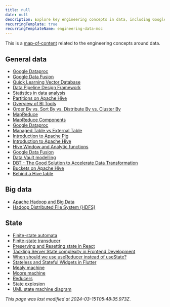 ```yaml
---
title: null
date: null
description: Explore key engineering concepts in data, including Google Dataproc, Apache Hive, data pipelines, and big data tools like Hadoop, to enhance your understanding of data processing and state management.
recurringTemplate: true
recurringTemplateName: engineering-data-moc
---
```


This is a [map-of-content]() related to the engineering concepts around data.

## General data

- [Google Dataproc]()
- [Google Data Fusion]()
- [Quick Learning Vector Database]()
- [Data Pipeline Design Framework]()
- [Statistics in data analysis]()
- [Partitions on Apache Hive]()
- [Overview of BI Tools]()
- [Order By vs. Sort By vs. Distribute By vs. Cluster By]()
- [MapReduce]()
- [MapReduce Components]()
- [Google Dataproc]()
- [Managed Table vs External Table]()
- [Introduction to Apache Pig]()
- [Introduction to Apache Hive]()
- [Hive Window and Analytic functions]()
- [Google Data Fusion]()
- [Data Vault modelling]()
- [DBT - The Good Solution to Accelerate Data Transformation]()
- [Buckets on Apache Hive]()
- [Behind a Hive table]()

## Big data

- [Apache Hadoop and Big Data]()
- [Hadoop Distributed File System (HDFS)]()

## State

- [Finite-state automata]()
- [Finite-state transducer]()
- [Preserving and Resetting state in React]()
- [Tackling Server State complexity in Frontend Development]()
- [When should we use useReducer instead of useState?]()
- [Stateless and Stateful Widgets in Flutter]()
- [Mealy machine]()
- [Moore machine]()
- [Reducers]()
- [State explosion]()
- [UML state machine diagram]()

_This page was last modified at 2024-03-15T05:48:35.973Z_.
